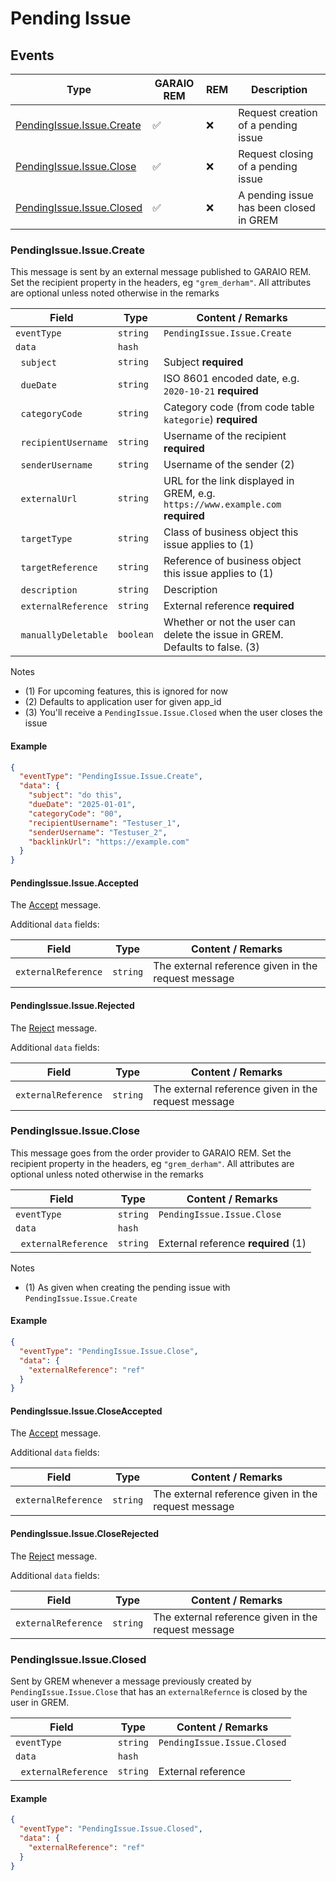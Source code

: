 # Pending Issue

## Events

| Type                                                  | GARAIO REM         | REM | Description                             |
| ----------------------------------------------------- | ------------------ | --- | --------------------------------------- |
| [PendingIssue.Issue.Create](#pendingissueissuecreate) | :white_check_mark: | :x: | Request creation of a pending issue     |
| [PendingIssue.Issue.Close](#pendingissueissueclose)   | :white_check_mark: | :x: | Request closing of a pending issue      |
| [PendingIssue.Issue.Closed](#pendingissueissueclosed) | :white_check_mark: | :x: | A pending issue has been closed in GREM |

### PendingIssue.Issue.Create

This message is sent by an external message published to GARAIO REM. Set the recipient property in the headers, eg `"grem_derham"`. All attributes are optional unless noted otherwise in the remarks

| Field                           | Type      | Content / Remarks                                                               |
| ------------------------------- | --------- | ------------------------------------------------------------------------------- |
| `eventType`                     | `string`  | `PendingIssue.Issue.Create`                                                     |
| `data`                          | `hash`    |                                                                                 |
| &nbsp;&nbsp;`subject`           | `string`  | Subject **required**                                                            |
| &nbsp;&nbsp;`dueDate`           | `string`  | ISO 8601 encoded date, e.g. `2020-10-21` **required**                           |
| &nbsp;&nbsp;`categoryCode`      | `string`  | Category code (from code table `kategorie`) **required**                        |
| &nbsp;&nbsp;`recipientUsername` | `string`  | Username of the recipient **required**                                          |
| &nbsp;&nbsp;`senderUsername`    | `string`  | Username of the sender (2)                                                      |
| &nbsp;&nbsp;`externalUrl`       | `string`  | URL for the link displayed in GREM, e.g. `https://www.example.com` **required** |
| &nbsp;&nbsp;`targetType`        | `string`  | Class of business object this issue applies to (1)                              |
| &nbsp;&nbsp;`targetReference`   | `string`  | Reference of business object this issue applies to (1)                          |
| &nbsp;&nbsp;`description`       | `string`  | Description                                                                     |
| &nbsp;&nbsp;`externalReference` | `string`  | External reference **required**                                                 |
| &nbsp;&nbsp;`manuallyDeletable` | `boolean` | Whether or not the user can delete the issue in GREM. Defaults to false. (3)    |

Notes

* (1) For upcoming features, this is ignored for now
* (2) Defaults to application user for given app_id
* (3) You'll receive a `PendingIssue.Issue.Closed` when the user closes the issue

#### Example

```json
{
  "eventType": "PendingIssue.Issue.Create",
  "data": {
    "subject": "do this",
    "dueDate": "2025-01-01",
    "categoryCode": "00",
    "recipientUsername": "Testuser_1",
    "senderUsername": "Testuser_2",
    "backlinkUrl": "https://example.com"
  }
}
```

#### PendingIssue.Issue.Accepted

The [Accept](./result_messages.md#accepted-message) message.

Additional `data` fields:

| Field               | Type     | Content / Remarks                                   |
| ------------------- | -------- | --------------------------------------------------- |
| `externalReference` | `string` | The external reference given in the request message |

#### PendingIssue.Issue.Rejected

The [Reject](./result_messages.md#rejected-message) message.

Additional `data` fields:

| Field               | Type     | Content / Remarks                                   |
| ------------------- | -------- | --------------------------------------------------- |
| `externalReference` | `string` | The external reference given in the request message |

### PendingIssue.Issue.Close

This message goes from the order provider to GARAIO REM. Set the recipient property in the headers, eg `"grem_derham"`. All attributes are optional unless noted otherwise in the remarks

| Field                           | Type     | Content / Remarks                     |
| ------------------------------- | -------- | ------------------------------------- |
| `eventType`                     | `string` | `PendingIssue.Issue.Close`            |
| `data`                          | `hash`   |                                       |
| &nbsp;&nbsp;`externalReference` | `string` | External reference  **required**  (1) |

Notes

* (1) As given when creating the pending issue with `PendingIssue.Issue.Create`

#### Example

```json
{
  "eventType": "PendingIssue.Issue.Close",
  "data": {
    "externalReference": "ref"
  }
}
```

#### PendingIssue.Issue.CloseAccepted

The [Accept](./result_messages.md#accepted-message) message.

Additional `data` fields:

| Field               | Type     | Content / Remarks                                   |
| ------------------- | -------- | --------------------------------------------------- |
| `externalReference` | `string` | The external reference given in the request message |

#### PendingIssue.Issue.CloseRejected

The [Reject](./result_messages.md#rejected-message) message.

Additional `data` fields:

| Field               | Type     | Content / Remarks                                   |
| ------------------- | -------- | --------------------------------------------------- |
| `externalReference` | `string` | The external reference given in the request message |

### PendingIssue.Issue.Closed

Sent by GREM whenever a message previously created by `PendingIssue.Issue.Close` that has an `externalRefernce` is closed by the user in GREM.

| Field                           | Type     | Content / Remarks           |
| ------------------------------- | -------- | --------------------------- |
| `eventType`                     | `string` | `PendingIssue.Issue.Closed` |
| `data`                          | `hash`   |                             |
| &nbsp;&nbsp;`externalReference` | `string` | External reference          |

#### Example

```json
{
  "eventType": "PendingIssue.Issue.Closed",
  "data": {
    "externalReference": "ref"
  }
}
```
